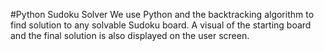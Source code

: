 #Python Sudoku Solver
We use Python and the backtracking algorithm to find solution to any solvable Sudoku board.
A visual of the starting board and the final solution is also displayed on the user screen.
